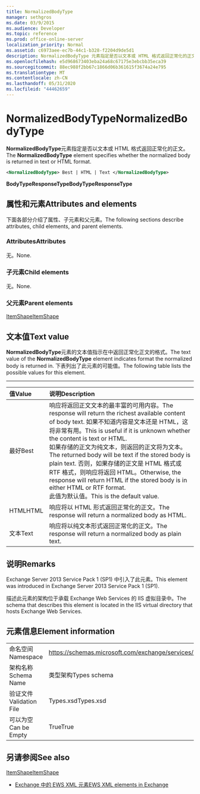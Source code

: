 ```yaml
---
title: NormalizedBodyType
manager: sethgros
ms.date: 03/9/2015
ms.audience: Developer
ms.topic: reference
ms.prod: office-online-server
localization_priority: Normal
ms.assetid: c6973aee-ec7b-44c1-b328-f2204d9de5d1
description: NormalizedBodyType 元素指定是否以文本或 HTML 格式返回正常化的正文。
ms.openlocfilehash: e5d968673403eba24a68c67175e3ebcbb35eca39
ms.sourcegitcommit: 88ec988f2bb67c1866d06b361615f3674a24e795
ms.translationtype: MT
ms.contentlocale: zh-CN
ms.lasthandoff: 05/31/2020
ms.locfileid: "44462659"
---
```

# <a name="normalizedbodytype"></a><span data-ttu-id="38bec-103">NormalizedBodyType</span><span class="sxs-lookup"><span data-stu-id="38bec-103">NormalizedBodyType</span></span>

<span data-ttu-id="38bec-104">**NormalizedBodyType**元素指定是否以文本或 HTML 格式返回正常化的正文。</span><span class="sxs-lookup"><span data-stu-id="38bec-104">The **NormalizedBodyType** element specifies whether the normalized body is returned in text or HTML format.</span></span> 
  
```XML
<NormalizedBodyType> Best | HTML | Text </NormalizedBodyType>
```

 <span data-ttu-id="38bec-105">**BodyTypeResponseType**</span><span class="sxs-lookup"><span data-stu-id="38bec-105">**BodyTypeResponseType**</span></span>
## <a name="attributes-and-elements"></a><span data-ttu-id="38bec-106">属性和元素</span><span class="sxs-lookup"><span data-stu-id="38bec-106">Attributes and elements</span></span>

<span data-ttu-id="38bec-107">下面各部分介绍了属性、子元素和父元素。</span><span class="sxs-lookup"><span data-stu-id="38bec-107">The following sections describe attributes, child elements, and parent elements.</span></span>
  
### <a name="attributes"></a><span data-ttu-id="38bec-108">Attributes</span><span class="sxs-lookup"><span data-stu-id="38bec-108">Attributes</span></span>

<span data-ttu-id="38bec-109">无。</span><span class="sxs-lookup"><span data-stu-id="38bec-109">None.</span></span>
  
### <a name="child-elements"></a><span data-ttu-id="38bec-110">子元素</span><span class="sxs-lookup"><span data-stu-id="38bec-110">Child elements</span></span>

<span data-ttu-id="38bec-111">无。</span><span class="sxs-lookup"><span data-stu-id="38bec-111">None.</span></span>
  
### <a name="parent-elements"></a><span data-ttu-id="38bec-112">父元素</span><span class="sxs-lookup"><span data-stu-id="38bec-112">Parent elements</span></span>

[<span data-ttu-id="38bec-113">ItemShape</span><span class="sxs-lookup"><span data-stu-id="38bec-113">ItemShape</span></span>](itemshape.md)
  
## <a name="text-value"></a><span data-ttu-id="38bec-114">文本值</span><span class="sxs-lookup"><span data-stu-id="38bec-114">Text value</span></span>

<span data-ttu-id="38bec-115">**NormalizedBodyType**元素的文本值指示在中返回正常化正文的格式。</span><span class="sxs-lookup"><span data-stu-id="38bec-115">The text value of the **NormalizedBodyType** element indicates format the normalized body is returned in.</span></span> <span data-ttu-id="38bec-116">下表列出了此元素的可能值。</span><span class="sxs-lookup"><span data-stu-id="38bec-116">The following table lists the possible values for this element.</span></span> 
  
****

|<span data-ttu-id="38bec-117">**值**</span><span class="sxs-lookup"><span data-stu-id="38bec-117">**Value**</span></span>|<span data-ttu-id="38bec-118">**说明**</span><span class="sxs-lookup"><span data-stu-id="38bec-118">**Description**</span></span>|
|:-----|:-----|
|<span data-ttu-id="38bec-119">最好</span><span class="sxs-lookup"><span data-stu-id="38bec-119">Best</span></span>  <br/> |<span data-ttu-id="38bec-120">响应将返回正文文本的最丰富的可用内容。</span><span class="sxs-lookup"><span data-stu-id="38bec-120">The response will return the richest available content of body text.</span></span> <span data-ttu-id="38bec-121">如果不知道内容是文本还是 HTML，这将非常有用。</span><span class="sxs-lookup"><span data-stu-id="38bec-121">This is useful if it is unknown whether the content is text or HTML.</span></span>  <br/> <span data-ttu-id="38bec-122">如果存储的正文为纯文本，则返回的正文将为文本。</span><span class="sxs-lookup"><span data-stu-id="38bec-122">The returned body will be text if the stored body is plain text.</span></span> <span data-ttu-id="38bec-123">否则，如果存储的正文是 HTML 格式或 RTF 格式，则响应将返回 HTML。</span><span class="sxs-lookup"><span data-stu-id="38bec-123">Otherwise, the response will return HTML if the stored body is in either HTML or RTF format.</span></span>  <br/> <span data-ttu-id="38bec-124">此值为默认值。</span><span class="sxs-lookup"><span data-stu-id="38bec-124">This is the default value.</span></span>  <br/> |
|<span data-ttu-id="38bec-125">HTML</span><span class="sxs-lookup"><span data-stu-id="38bec-125">HTML</span></span>  <br/> |<span data-ttu-id="38bec-126">响应将以 HTML 形式返回正常化的正文。</span><span class="sxs-lookup"><span data-stu-id="38bec-126">The response will return a normalized body as HTML.</span></span>  <br/> |
|<span data-ttu-id="38bec-127">文本</span><span class="sxs-lookup"><span data-stu-id="38bec-127">Text</span></span>  <br/> |<span data-ttu-id="38bec-128">响应将以纯文本形式返回正常化的正文。</span><span class="sxs-lookup"><span data-stu-id="38bec-128">The response will return a normalized body as plain text.</span></span>  <br/> |
   
## <a name="remarks"></a><span data-ttu-id="38bec-129">说明</span><span class="sxs-lookup"><span data-stu-id="38bec-129">Remarks</span></span>

<span data-ttu-id="38bec-130">Exchange Server 2013 Service Pack 1 (SP1) 中引入了此元素。</span><span class="sxs-lookup"><span data-stu-id="38bec-130">This element was introduced in Exchange Server 2013 Service Pack 1 (SP1).</span></span>
  
<span data-ttu-id="38bec-131">描述此元素的架构位于承载 Exchange Web Services 的 IIS 虚拟目录中。</span><span class="sxs-lookup"><span data-stu-id="38bec-131">The schema that describes this element is located in the IIS virtual directory that hosts Exchange Web Services.</span></span>
  
## <a name="element-information"></a><span data-ttu-id="38bec-132">元素信息</span><span class="sxs-lookup"><span data-stu-id="38bec-132">Element information</span></span>

|||
|:-----|:-----|
|<span data-ttu-id="38bec-133">命名空间</span><span class="sxs-lookup"><span data-stu-id="38bec-133">Namespace</span></span>  <br/> |https://schemas.microsoft.com/exchange/services/2006/types  <br/> |
|<span data-ttu-id="38bec-134">架构名称</span><span class="sxs-lookup"><span data-stu-id="38bec-134">Schema Name</span></span>  <br/> |<span data-ttu-id="38bec-135">类型架构</span><span class="sxs-lookup"><span data-stu-id="38bec-135">Types schema</span></span>  <br/> |
|<span data-ttu-id="38bec-136">验证文件</span><span class="sxs-lookup"><span data-stu-id="38bec-136">Validation File</span></span>  <br/> |<span data-ttu-id="38bec-137">Types.xsd</span><span class="sxs-lookup"><span data-stu-id="38bec-137">Types.xsd</span></span>  <br/> |
|<span data-ttu-id="38bec-138">可以为空</span><span class="sxs-lookup"><span data-stu-id="38bec-138">Can be Empty</span></span>  <br/> |<span data-ttu-id="38bec-139">True</span><span class="sxs-lookup"><span data-stu-id="38bec-139">True</span></span>  <br/> |
   
## <a name="see-also"></a><span data-ttu-id="38bec-140">另请参阅</span><span class="sxs-lookup"><span data-stu-id="38bec-140">See also</span></span>



[<span data-ttu-id="38bec-141">ItemShape</span><span class="sxs-lookup"><span data-stu-id="38bec-141">ItemShape</span></span>](itemshape.md)


- [<span data-ttu-id="38bec-142">Exchange 中的 EWS XML 元素</span><span class="sxs-lookup"><span data-stu-id="38bec-142">EWS XML elements in Exchange</span></span>](ews-xml-elements-in-exchange.md)

